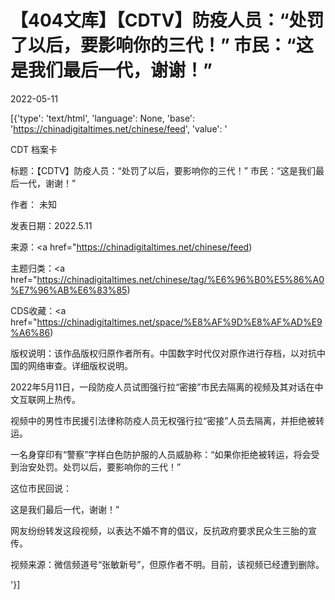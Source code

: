 # 【404文库】【CDTV】防疫人员：“处罚了以后，要影响你的三代！” 市民：“这是我们最后一代，谢谢！”

2022-05-11

[{'type': 'text/html', 'language': None, 'base': 'https://chinadigitaltimes.net/chinese/feed', 'value': '

CDT 档案卡

标题：【CDTV】防疫人员：“处罚了以后，要影响你的三代！” 市民：“这是我们最后一代，谢谢！”

作者： 未知

发表日期：2022.5.11

来源：<a href="https://chinadigitaltimes.net/chinese/feed)

主题归类：<a href="https://chinadigitaltimes.net/chinese/tag/%E6%96%B0%E5%86%A0%E7%96%AB%E6%83%85)

CDS收藏：<a href="https://chinadigitaltimes.net/space/%E8%AF%9D%E8%AF%AD%E9%A6%86)

版权说明：该作品版权归原作者所有。中国数字时代仅对原作进行存档，以对抗中国的网络审查。详细版权说明。





2022年5月11日，一段防疫人员试图强行拉“密接”市民去隔离的视频及其对话在中文互联网上热传。

视频中的男性市民援引法律称防疫人员无权强行拉“密接”人员去隔离，并拒绝被转运。

一名身穿印有“警察”字样白色防护服的人员威胁称：“如果你拒绝被转运，将会受到治安处罚。处罚以后，要影响你的三代！” 

这位市民回说：

 这是我们最后一代，谢谢！” 

网友纷纷转发这段视频，以表达不婚不育的倡议，反抗政府要求民众生三胎的宣传。

视频来源：微信频道号“张敏新号”，但原作者不明。目前，该视频已经遭到删除。





'}]